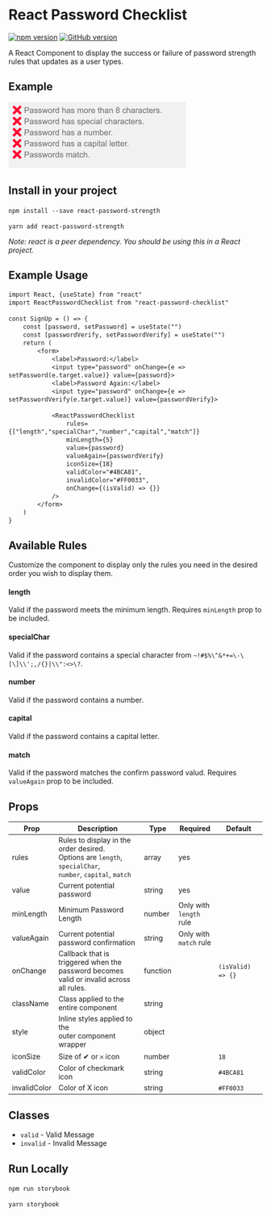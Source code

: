 # React Password Checklist
[![npm version](https://badge.fury.io/js/react-password-checklist.svg)](https://badge.fury.io/js/react-password-checklist) [![GitHub version](https://badge.fury.io/gh/sators%2Freact-password-checklist.svg)](https://badge.fury.io/gh/sators%2Freact-password-checklist)

A React Component to display the success or failure of password strength rules that updates as a user types.

## Example
![React Password Checklist Demo](demo/demo.gif)

## Install in your project

`npm install --save react-password-strength`

`yarn add react-password-strength`

_Note: react is a peer dependency. You should be using this in a React project._

## Example Usage

```
import React, {useState} from "react"
import ReactPasswordChecklist from "react-password-checklist"

const SignUp = () => {
	const [password, setPassword] = useState("")
	const [passwordVerify, setPasswordVerify] = useState("")
	return (
		<form>
			<label>Password:</label>
			<input type="password" onChange={e => setPassword(e.target.value)} value={password}>
			<label>Password Again:</label>
			<input type="password" onChange={e => setPasswordVerify(e.target.value)} value={passwordVerify}>

			<ReactPasswordChecklist
				rules={["length","specialChar","number","capital","match"]}
				minLength={5}
				value={password}
				valueAgain={passwordVerify}
				iconSize={18}
				validColor="#4BCA81",
				invalidColor="#FF0033",
				onChange={(isValid) => {}}
			/>
		</form>
	)
}
```



## Available Rules

Customize the component to display only the rules you need in the desired order you wish to display them.

#### length
Valid if the password meets the minimum length. Requires `minLength` prop to be included.

#### specialChar

Valid if the password contains a special character from `~!#$%\^&*+=\-\[\]\\';,/{}|\\":<>\?`.

#### number

Valid if the password contains a number.

#### capital

Valid if the password contains a capital letter.

#### match

Valid if the password matches the confirm password valud. Requires `valueAgain` prop to be included.


## Props

| Prop  | Description  | Type  | Required  | Default  |
|---|---|---|---|---|
|  rules | Rules to display in the order desired.<br />Options are `length`, `specialChar`,<br />`number`, `capital`, `match`  | array  | yes |
|  value | Current potential password  | string  | yes |
|  minLength | Minimum Password Length  | number  | Only with<br />`length` rule |
|  valueAgain | Current potential password confirmation  | string  | Only with<br />`match` rule |
|  onChange | Callback that is triggered when the<br />password becomes valid or invalid across<br />all rules. | function  |  | `(isValid) => {}`
|  className | Class applied to the entire component  | string  |  |
|  style | Inline styles applied to the<br />outer component wrapper  | object  |  |
|  iconSize | Size of ✔ or 𐄂 icon  | number  |  | `18` |
|  validColor | Color of checkmark icon  | string  |  | `#4BCA81` |
|  invalidColor | Color of X icon  | string  |  | `#FF0033` |

## Classes
* `valid` - Valid Message
* `invalid` - Invalid Message

## Run Locally

`npm run storybook`

`yarn storybook`
